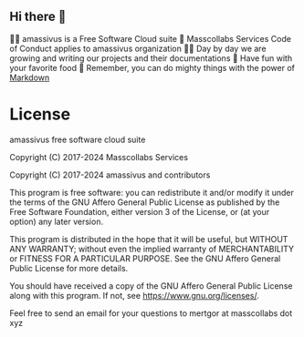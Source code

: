 ## Hi there 👋

🙋‍♀️ amassivus is a Free Software Cloud suite
🌈 Masscollabs Services Code of Conduct applies to amassivus organization
👩‍💻 Day by day we are growing and writing our projects and their documentations
🍿 Have fun with your favorite food
🧙 Remember, you can do mighty things with the power of [Markdown](https://docs.github.com/github/writing-on-github/getting-started-with-writing-and-formatting-on-github/basic-writing-and-formatting-syntax)


# License

amassivus free software cloud suite 

Copyright (C) 2017-2024 Masscollabs Services

Copyright (C) 2017-2024 amassivus and contributors

This program is free software: you can redistribute it and/or modify
it under the terms of the GNU Affero General Public License as published
by the Free Software Foundation, either version 3 of the License, or
(at your option) any later version.

This program is distributed in the hope that it will be useful,
but WITHOUT ANY WARRANTY; without even the implied warranty of
MERCHANTABILITY or FITNESS FOR A PARTICULAR PURPOSE.  See the
GNU Affero General Public License for more details.

You should have received a copy of the GNU Affero General Public License
along with this program.  If not, see <https://www.gnu.org/licenses/>.

Feel free to send an email for your questions to mertgor at masscollabs dot xyz
